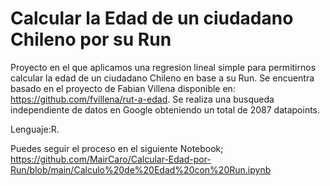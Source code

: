 # Calcular la Edad de un ciudadano Chileno por su Run
Proyecto en el que aplicamos una regresion lineal simple para permitirnos calcular la edad de un ciudadano Chileno en base a su Run. Se encuentra basado en el proyecto de Fabian Villena disponible en: https://github.com/fvillena/rut-a-edad. 
Se realiza una busqueda independiente de datos en Google obteniendo un total de 2087 datapoints.


Lenguaje:R.

Puedes seguir el proceso en el siguiente Notebook;
https://github.com/MairCaro/Calcular-Edad-por-Run/blob/main/Calculo%20de%20Edad%20con%20Run.ipynb


